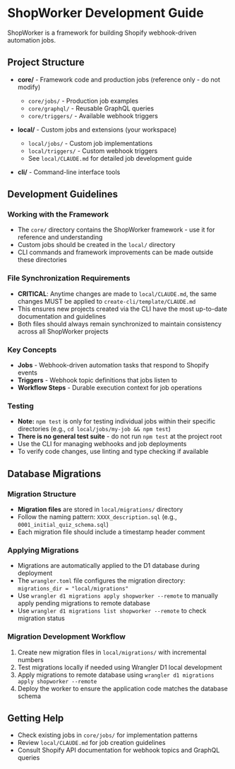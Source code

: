 
# ShopWorker Development Guide

ShopWorker is a framework for building Shopify webhook-driven automation jobs.

## Project Structure

- **core/** - Framework code and production jobs (reference only - do not modify)
  - `core/jobs/` - Production job examples
  - `core/graphql/` - Reusable GraphQL queries
  - `core/triggers/` - Available webhook triggers
  
- **local/** - Custom jobs and extensions (your workspace)
  - `local/jobs/` - Custom job implementations
  - `local/triggers/` - Custom webhook triggers
  - See `local/CLAUDE.md` for detailed job development guide

- **cli/** - Command-line interface tools

## Development Guidelines

### Working with the Framework
- The `core/` directory contains the ShopWorker framework - use it for reference and understanding
- Custom jobs should be created in the `local/` directory
- CLI commands and framework improvements can be made outside these directories

### File Synchronization Requirements
- **CRITICAL**: Anytime changes are made to `local/CLAUDE.md`, the same changes MUST be applied to `create-cli/template/CLAUDE.md`
- This ensures new projects created via the CLI have the most up-to-date documentation and guidelines
- Both files should always remain synchronized to maintain consistency across all ShopWorker projects

### Key Concepts
- **Jobs** - Webhook-driven automation tasks that respond to Shopify events
- **Triggers** - Webhook topic definitions that jobs listen to
- **Workflow Steps** - Durable execution context for job operations

### Testing
- **Note:** `npm test` is only for testing individual jobs within their specific directories (e.g., `cd local/jobs/my-job && npm test`)
- **There is no general test suite** - do not run `npm test` at the project root
- Use the CLI for managing webhooks and job deployments
- To verify code changes, use linting and type checking if available

## Database Migrations

### Migration Structure
- **Migration files** are stored in `local/migrations/` directory
- Follow the naming pattern: `XXXX_description.sql` (e.g., `0001_initial_quiz_schema.sql`)
- Each migration file should include a timestamp header comment

### Applying Migrations
- Migrations are automatically applied to the D1 database during deployment
- The `wrangler.toml` file configures the migration directory: `migrations_dir = "local/migrations"`
- Use `wrangler d1 migrations apply shopworker --remote` to manually apply pending migrations to remote database
- Use `wrangler d1 migrations list shopworker --remote` to check migration status

### Migration Development Workflow
1. Create new migration files in `local/migrations/` with incremental numbers
2. Test migrations locally if needed using Wrangler D1 local development
3. Apply migrations to remote database using `wrangler d1 migrations apply shopworker --remote`
4. Deploy the worker to ensure the application code matches the database schema

## Getting Help
- Check existing jobs in `core/jobs/` for implementation patterns
- Review `local/CLAUDE.md` for job creation guidelines
- Consult Shopify API documentation for webhook topics and GraphQL queries
